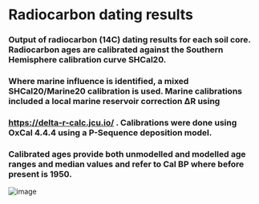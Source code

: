 # Radiocarbon dating results

### Output of radiocarbon (14C) dating results for each soil core. Radiocarbon ages are calibrated against the Southern Hemisphere calibration curve SHCal20. 
### Where marine influence is identified, a mixed SHCal20/Marine20 calibration is used. Marine calibrations included a local marine reservoir correction ΔR using
### https://delta-r-calc.jcu.io/ . Calibrations were done using OxCal 4.4.4 using a P-Sequence deposition model. 
### Calibrated ages provide both unmodelled and modelled age ranges and median values and refer to Cal BP where before present is 1950.

![image](https://github.com/NicoleRFoster/Targeted-capture-of-eDNA-in-sediment-cores/assets/122473452/15cf7756-3524-4e3d-971b-9abe8976ad4d)
